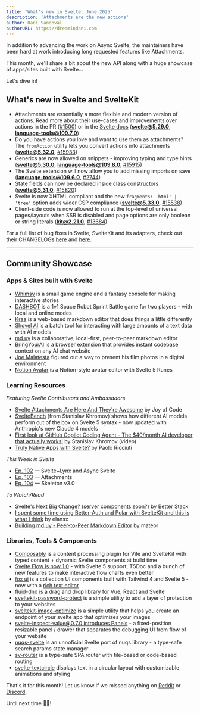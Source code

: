 ```yaml
---
title: "What's new in Svelte: June 2025"
description: 'Attachments are the new actions'
author: Dani Sandoval
authorURL: https://dreamindani.com
---
```


In addition to advancing the work on Async Svelte, the maintainers have been hard at work introducing long requested features like Attachments.

This month, we'll share a bit about the new API along with a huge showcase of apps/sites built with Svelte...

Let's dive in!

## What's new in Svelte and SvelteKit

- Attachments are essentially a more flexible and modern version of actions. Read more about their use-cases and improvements over actions in the PR ([#1500](https://github.com/sveltejs/svelte/pull/15000)) or in the [Svelte docs](https://svelte.dev/docs/svelte/@attach) (**svelte@5.29.0**, **language-tools@109.7.0**)
- Do you have actions you love and want to use them as attachments? The `fromAction` utility lets you convert actions into attachments (**svelte@5.32.0**, [#15933](https://github.com/sveltejs/svelte/pull/15933))
- Generics are now allowed on snippets - improving typing and type hints (**svelte@5.30.0**, **language-tools@109.8.0**, [#15915](https://github.com/sveltejs/svelte/pull/15915))
- The Svelte extension will now allow you to add missing imports on save (**language-tools@109.6.0**, [#2744](https://github.com/sveltejs/language-tools/pull/2744))
- State fields can now be declared inside class constructors (**svelte@5.31.0**, [#15820](https://github.com/sveltejs/svelte/pull/15820))
- Svelte is now XHTML compliant and the new `fragments: 'html' | 'tree'` option adds wider CSP compliance (**svelte@5.33.0**, [#15538](https://github.com/sveltejs/svelte/pull/15538))
- Client-side code is now allowed to run at the top-level of universal pages/layouts when SSR is disabled and page options are only boolean or string literals (**kit@2.21.0**, [#13684](https://github.com/sveltejs/kit/pull/13684))

For a full list of bug fixes in Svelte, SvelteKit and its adapters, check out their CHANGELOGs [here](https://github.com/sveltejs/svelte/blob/main/packages/svelte/CHANGELOG.md) and [here](https://github.com/sveltejs/kit/tree/main/packages).

---

## Community Showcase

### Apps & Sites built with Svelte

- [Whimsy](https://whimsy.rocks/) is a small game engine and a fantasy console for making interactive stories
- [DASHBOT](https://dashbot.jianong.me/) is a 1v1 Space Robot Sprint Battle game for two players - with local and online modes
- [Kraa](https://kraa.io/) is a web-based markdown editor that does things a little differently
- [Shovel AI](https://www.shovel-ai.com/) is a batch tool for interacting with large amounts of a text data with AI models
- [md.uy](https://md.uy/) is a collaborative, local-first, peer-to-peer markdown editor
- [BringYourAI](https://bringyourai.com/) is a browser extension that provides instant codebase context on any AI chat website
- [Joe Malatesta](https://www.joemmalatesta.com/film) figured out a way to present his film photos in a digital environment
- [Notion Avatar](https://notion-avatar-svelte.vercel.app/) is a Notion-style avatar editor with Svelte 5 Runes

### Learning Resources

_Featuring Svelte Contributors and Ambassadors_

- [Svelte Attachments Are Here And They're Awesome](https://www.youtube.com/watch?v=9PREEREiPAE) by Joy of Code
- [SvelteBench](https://khromov.github.io/svelte-bench/benchmark-results-merged.html) (from Stanislav Khromov) shows how different AI models perform out of the box on Svelte 5 syntax - now updated with Anthropic's new Claude 4 models
- [First look at GitHub Copilot Coding Agent - The $40/month AI developer that actually works!](https://www.youtube.com/watch?v=FRcOen6JuJc) by Stanislav Khromov (video)
- [Truly Native Apps with Svelte?](https://mainmatter.com/blog/2025/05/22/native-apps-with-svelte/) by Paolo Ricciuti


_This Week in Svelte_

- [Ep. 102](https://www.youtube.com/watch?v=frp8BXlBAZY) — Svelte+Lynx and Async Svelte
- [Ep. 103](https://www.youtube.com/watch?v=P3Ldkuksqu0) — Attachments
- [Ep. 104](https://www.youtube.com/watch?v=txM-BCrZcbc) — Skeleton v3.0

_To Watch/Read_

- [Svelte's Next Big Change? (server components soon?)](https://www.youtube.com/watch?v=nQB9iRijqBY) by Better Stack
- [I spent some time using Better-Auth and Polar with SvelteKit and this is what I think](https://www.reddit.com/r/sveltejs/comments/1kaiwkk/i_spent_some_time_using_betterauth_and_polar_with/) by elansx
- [Building md.uy - Peer-to-Peer Markdown Editor](https://mr19.xyz/blog/md-uy/) by mateor

### Libraries, Tools & Components

- [Composably](https://github.com/kompismoln/composably) is a content processing plugin for Vite and SvelteKit with typed content + dynamic Svelte components at build time
- [Svelte Flow is now 1.0](https://svelteflow.dev/) - with Svelte 5 support, TSDoc and a bunch of new features to make interactive flow charts even better
- [fox ui](https://flo-bit.dev/ui-kit/) is a collection UI components built with Tailwind 4 and Svelte 5 - now with a [rich text editor](https://www.reddit.com/r/sveltejs/comments/1kjwuci/currently_building_a_svelte_rich_text_editor_on/)
- [fluid-dnd](https://github.com/carlosjorger/fluid-dnd) is a drag and drop library for Vue, React and Svelte
- [sveltekit-password-protect](https://github.com/humanshield-sidepack/sveltekit-password-protect) is a simple utility to add a layer of protection to your websites
- [sveltekit-image-optimize](https://github.com/humanshield-sidepack/sveltekit-image-optimize) is a simple utility that helps you create an endpoint of your svelte app that optimizes your images
- [svelte-inspect-value@0.7.0 introduces Panels](https://inspect.eirik.space/reference/panel) - a fixed-position resizable panel / drawer that separates the debugging UI from flow of your website
- [nuqs-svelte](https://github.com/rtrampox/nuqs-svelte) is an unnoficial Svelte port of nuqs library - a type-safe search params state manager
- [sv-router](https://sv-router.vercel.app/) is a type-safe SPA router with file-based or code-based routing
- [svelte-textcircle](https://github.com/LoStis-World/svelte-textcircle) displays text in a circular layout with customizable animations and styling

That's it for this month! Let us know if we missed anything on [Reddit](https://www.reddit.com/r/sveltejs/) or [Discord](https://discord.gg/svelte).

Until next time 👋🏼!
